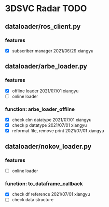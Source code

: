 # 3DSVC Radar TODO

## dataloader/ros_client.py

### features

- [x] subscriber manager 2021/06/29 xiangyu

## dataloader/arbe_loader.py

### features

- [x] offline loader 2021/07/01 xiangyu
- [ ] online loader

### function: arbe_loader_offline

- [x] check clm datatype 2021/07/01 xiangyu
- [x] check p datatype 2021/07/01 xiangyu
- [x] reformat file, remove print 2021/07/01 xiangyu

## dataloader/nokov_loader.py

### features

- [ ] online loader

### function: to_dataframe_callback

- [x] check df reference 2021/07/01 xiangyu
- [ ] check data structure
